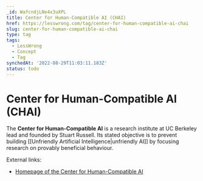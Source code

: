 ```yaml
---
_id: WafcndjLNe4x3uXPL
title: Center for Human-Compatible AI (CHAI)
href: https://lesswrong.com/tag/center-for-human-compatible-ai-chai
slug: center-for-human-compatible-ai-chai
type: tag
tags:
  - LessWrong
  - Concept
  - Tag
synchedAt: '2022-08-29T11:03:11.183Z'
status: todo
---
```


# Center for Human-Compatible AI (CHAI)

The **Center for Human-Compatible AI** is a research institute at UC Berkeley lead and founded by Stuart Russell. Its stated objective is to prevent building [[Unfriendly Artificial Intelligence|unfriendly AI]] by focusing research on provably beneficial behaviour.

External links:

- [Homepage of the Center for Human-Compatible AI](https://humancompatible.ai/)
